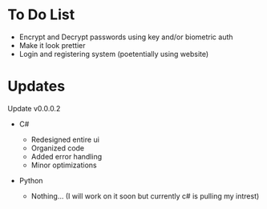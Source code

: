 # To Do List
- Encrypt and Decrypt passwords using key and/or biometric auth
- Make it look prettier
- Login and registering system (poetentially using website)

# Updates
Update v0.0.0.2
- C#
  - Redesigned entire ui
  - Organized code
  - Added error handling
  - Minor optimizations
    
- Python
  - Nothing... (I will work on it soon but currently c# is pulling my intrest)
